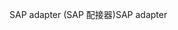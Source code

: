 <span data-ttu-id="a96ed-101">SAP adapter (SAP 配接器)</span><span class="sxs-lookup"><span data-stu-id="a96ed-101">SAP adapter</span></span>